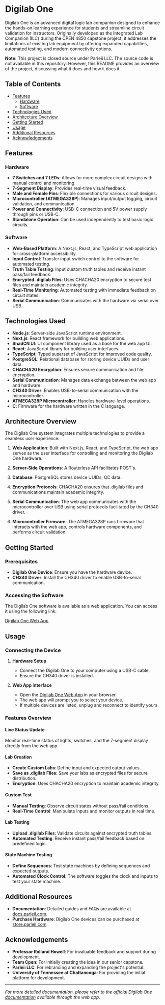 Digilab One
===========

Digilab One is an advanced digital logic lab companion designed to enhance the hands-on learning experience for students and streamline circuit validation for instructors. Originally developed as the Integrated Lab Companion (ILC) during the CPEN 4850 capstone project, it addresses the limitations of existing lab equipment by offering expanded capabilities, automated testing, and modern connectivity options.

**Note:** This project is closed source under Parleii LLC. The source code is not available in this repository. However, this README provides an overview of the project, discussing what it does and how it does it.

Table of Contents
-----------------

-   [Features](#features)
    -   [Hardware](#hardware)
    -   [Software](#software)
-   [Technologies Used](#technologies-used)
-   [Architecture Overview](#architecture-overview)
-   [Getting Started](#getting-started)
-   [Usage](#usage)
-   [Additional Resources](#additional-resources)
-   [Acknowledgements](#acknowledgements)

Features
--------

### Hardware

-   **7 Switches and 7 LEDs**: Allows for more complex circuit designs with manual control and monitoring.
-   **7-Segment Display**: Provides real-time visual feedback.
-   **Male and Female Pins**: Flexible connections for various circuit designs.
-   **Microcontroller (ATMEGA328P)**: Manages input/output logging, circuit validation, and communication.
-   **Power and Connectivity**: USB-C connection and 5V power supply through pins or USB-C.
-   **Standalone Operation**: Can be used independently to test basic logic circuits.

### Software

-   **Web-Based Platform**: A Next.js, React, and TypeScript web application for cross-platform accessibility.
-   **Input Control**: Transfer input switch control to the software for automated testing.
-   **Truth Table Testing**: Input custom truth tables and receive instant pass/fail feedback.
-   **Encrypted .digilab Files**: Uses CHACHA20 encryption to secure test files and maintain academic integrity.
-   **Real-Time Monitoring**: Automated testing with immediate feedback on circuit states.
-   **Serial Communication**: Communicates with the hardware via serial over USB.

Technologies Used
-----------------

-   **Node.js**: Server-side JavaScript runtime environment.
-   **Next.js**: React framework for building web applications.
-   **ShadCN UI**: UI component library used as a base for the web app UI.
-   **React**: JavaScript library for building user interfaces.
-   **TypeScript**: Typed superset of JavaScript for improved code quality.
-   **PostgreSQL**: Relational database for storing device UUIDs and user data.
-   **CHACHA20 Encryption**: Ensures secure communication and file encryption.
-   **Serial Communication**: Manages data exchange between the web app and hardware.
-   **CH340 Driver**: Enables USB-to-serial communication with the microcontroller.
-   **ATMEGA328P Microcontroller**: Handles hardware-level operations.
-   **C**: Firmware for the hardware written in the C language.

Architecture Overview
---------------------

The Digilab One system integrates multiple technologies to provide a seamless user experience:

1.  **Web Application**: Built with Next.js, React, and TypeScript, the web app serves as the user interface for controlling and monitoring the Digilab One hardware.

2.  **Server-Side Operations**: A Routerless API facilitates POST's.

3.  **Database**: PostgreSQL stores device UUIDs, QC data.

4.  **Encryption Protocols**: CHACHA20 ensures that .digilab files and communications maintain academic integrity.

5.  **Serial Communication**: The web app communicates with the microcontroller over USB using serial protocols facilitated by the CH340 driver.

6.  **Microcontroller Firmware**: The ATMEGA328P runs firmware that interacts with the web app, controls hardware components, and performs circuit validation.

<!-- ## Technology Flowchart Below is a simplified flowchart illustrating the interaction between different components: 1. **User Interface (Web App)** - Built with React and Next.js - Communicates with the backend server and hardware 2. **Backend Server** - Runs on Node.js - Handles encryption, database operations, and API endpoints 3. **Database (PostgreSQL)** - Stores device UUIDs, user data, and encrypted files 4. **Hardware Communication** - Uses serial communication over USB via CH340 driver - Interacts with the ATMEGA328P microcontroller 5. **Encryption Layer** - Utilizes CHACHA20 for secure file encryption and communication *Note: Since the project is closed source, specific implementation details are not disclosed.* -->

Getting Started
---------------

### Prerequisites

-   **Digilab One Device**: Ensure you have the hardware device.
-   **CH340 Driver**: Install the CH340 driver to enable USB-to-serial communication.

### Accessing the Software

The Digilab One software is available as a web application. You can access it using the following link:

[Digilab One Web App](https://digilab.parleii.com)

Usage
-----

### Connecting the Device

1.  **Hardware Setup**

    -   Connect the Digilab One to your computer using a USB-C cable.
    -   Ensure the CH340 driver is installed.
2.  **Web App Interface**

    -   Open the [Digilab One Web App](https://digilab.parleii.com) in your browser.
    -   The web app will prompt you to select your device.
    -   If multiple devices are listed, unplug and reconnect to identify yours.

### Features Overview

#### Live Status Update

Monitor real-time status of lights, switches, and the 7-segment display directly from the web app.

#### Lab Creation

-   **Create Custom Labs**: Define input and expected output values.
-   **Save as .digilab Files**: Save your labs as encrypted files for secure distribution.
-   **Encryption**: Uses CHACHA20 encryption to maintain academic integrity.

#### Custom Test

-   **Manual Testing**: Observe circuit states without pass/fail conditions.
-   **Real-Time Control**: Manipulate inputs and monitor outputs in real time.

#### Lab Testing

-   **Upload .digilab Files**: Validate circuits against encrypted truth tables.
-   **Automated Testing**: Receive instant pass/fail feedback based on predefined logic.

#### State Machine Testing

-   **Define Sequences**: Test state machines by defining sequences and expected outputs.
-   **Automated Clock Control**: The software toggles the clock and inputs to test your state machine.

Additional Resources
--------------------

-   **Documentation**: Detailed guides and FAQs are available at [docs.parleii.com](https://docs.parleii.com).
-   **Purchase Hardware**: Digilab One devices can be purchased at [store.parleii.com](https://store.parleii.com).

Acknowledgements
----------------

-   **Professor Rolland Howell**: For invaluable feedback and support during development.
-   **Team Cpen**: For initially creating the idea in our senior capstone.
-   **Parleii LLC**: For rebranding and expanding the project's potential.
-   **University of Tennessee at Chattanooga**: For providing the initial platform for development.

* * * * *

*For more detailed documentation, please refer to the [official Digilab One documentation](https://docs.parleii.com) available through the web app.*
